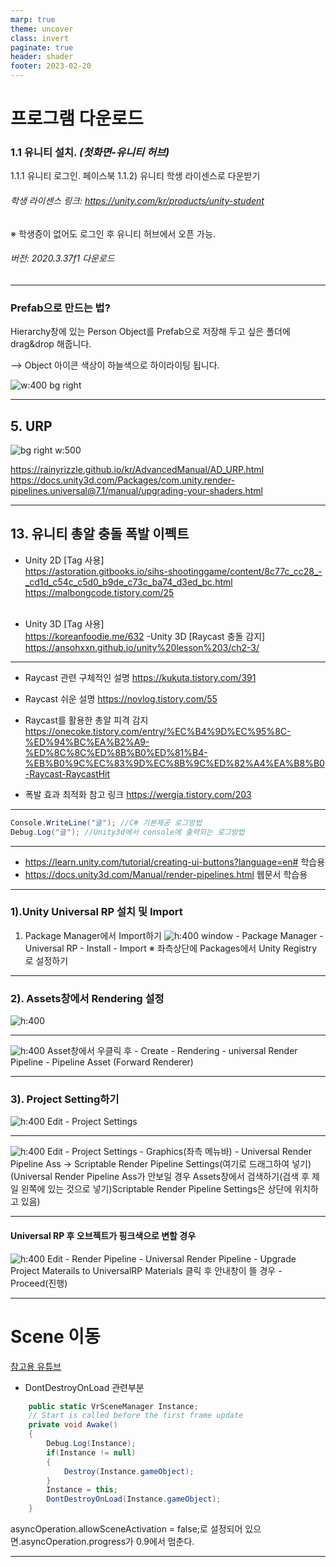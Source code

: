 ```yaml
---
marp: true
theme: uncover
class: invert
paginate: true
header: shader
footer: 2023-02-20
---
```


# 프로그램 다운로드

### 1.1 유니티 설치. _(첫화면-유니티 허브)_

1.1.1 유니티 로그인. 페이스북 
1.1.2) 유니티 학생 라이센스로 다운받기
###### 학생 라이센스 링크: https://unity.com/kr/products/unity-student
※ 학생증이 없어도 로그인 후 유니티 허브에서 오픈 가능.

######  버전: 2020.3.37f1 다운로드

---

### Prefab으로 만드는 법?

Hierarchy창에 있는 Person Object를 Prefab으로 저장해 두고 싶은 폴더에 drag&drop 해줍니다.

--> Object 아이콘 색상이 하늘색으로 하이라이팅 됩니다.

![w:400 bg right](../../Marp_images/Unity3d/unity_prefab.jpg)

---

## 5. URP

![bg right w:500](../../Marp_images/Unity3d/urp.png)

https://rainyrizzle.github.io/kr/AdvancedManual/AD_URP.html
<br> 
https://docs.unity3d.com/Packages/com.unity.render-pipelines.universal@7.1/manual/upgrading-your-shaders.html

---

## 13. 유니티 총알 충돌 폭발 이펙트

- Unity 2D [Tag 사용] <br>
https://astoration.gitbooks.io/sihs-shootinggame/content/8c77c_cc28_-_cd1d_c54c_c5d0_b9de_c73c_ba74_d3ed_bc.html
https://malbongcode.tistory.com/25 <br><br>
 
- Unity 3D [Tag 사용] <br>
https://koreanfoodie.me/632
-Unity 3D [Raycast 충돌 감지]
https://ansohxxn.github.io/unity%20lesson%203/ch2-3/

---

- Raycast 관련 구체적인 설명
https://kukuta.tistory.com/391
 
- Raycast 쉬운 설명
https://novlog.tistory.com/55
 
- Raycast를 활용한 총알 피격 감지
https://onecoke.tistory.com/entry/%EC%B4%9D%EC%95%8C-%ED%94%BC%EA%B2%A9-%ED%8C%8C%ED%8B%B0%ED%81%B4-%EB%B0%9C%EC%83%9D%EC%8B%9C%ED%82%A4%EA%B8%B0-Raycast-RaycastHit

- 폭발 효과 최적화 참고 링크
https://wergia.tistory.com/203

---


```C#
Console.WriteLine("글"); //C# 기본제공 로그방법
Debug.Log("글"); //Unity3d에서 console에 출력되는 로그방법
```

---

* https://learn.unity.com/tutorial/creating-ui-buttons?language=en# 학습용
* https://docs.unity3d.com/Manual/render-pipelines.html 웹문서 학습용

---

### 1).Unity Universal RP 설치 및 Import

1. Package Manager에서 Import하기
![h:400](../../Marp_images/Unity3d/unity3d_image58.png)
window - Package Manager - Universal RP - Install - Import
※ 좌측상단에 Packages에서 Unity Registry 로 설정하기

---

### 2). Assets창에서 Rendering 설정

 ![h:400](../../Marp_images/Unity3d/unity3d_image59.png)


 ---
![h:400](../../Marp_images/Unity3d/unity3d_image60.png)
Asset창에서 우클릭 후 - Create - Rendering - universal Render Pipeline - Pipeline Asset (Forward Renderer)


---
### 3). Project Setting하기
![h:400](../../Marp_images/Unity3d/unity3d_image61.png)
Edit - Project Settings

---

  ![h:400](../../Marp_images/Unity3d/unity3d_image62.png)
  Edit - Project Settings - Graphics(좌측 메뉴바) - Universal Render Pipeline Ass → Scriptable Render Pipeline Settings(여기로 드래그하여 넣기) 
  (Universal Render Pipeline Ass가 안보일 경우 Assets창에서 검색하기(검색 후 제일 왼쪽에 있는 것으로 넣기)Scriptable Render Pipeline Settings은 상단에 위치하고 있음)
    
---

#### Universal RP 후 오브젝트가 핑크색으로 변할 경우
  ![h:400](../../Marp_images/Unity3d/unity3d_image64.png)
  Edit - Render Pipeline - Universal Render Pipeline - Upgrade Project Materails to UniversalRP Materials
클릭 후 안내창이 뜰 경우 - Proceed(진행)

---
# Scene 이동

[참고용 유튜브](https://www.youtube.com/watch?v=JCyJ26cIM0Y)
* DontDestroyOnLoad 관련부분
```` c#
    public static VrSceneManager Instance;
    // Start is called before the first frame update
    private void Awake()
    {​​​​
        Debug.Log(Instance);
        if(Instance != null)
        {​​​​​​​​​​​
            Destroy(Instance.gameObject);
        }​​​​​​​​​​​
        Instance = this;
        DontDestroyOnLoad(Instance.gameObject);
    }​​​​​​​​​​​​​​​​​​
 ````
asyncOperation.allowSceneActivation = false;로 설정되어 있으면.asyncOperation.progress가 0.9에서 멈춘다.

---